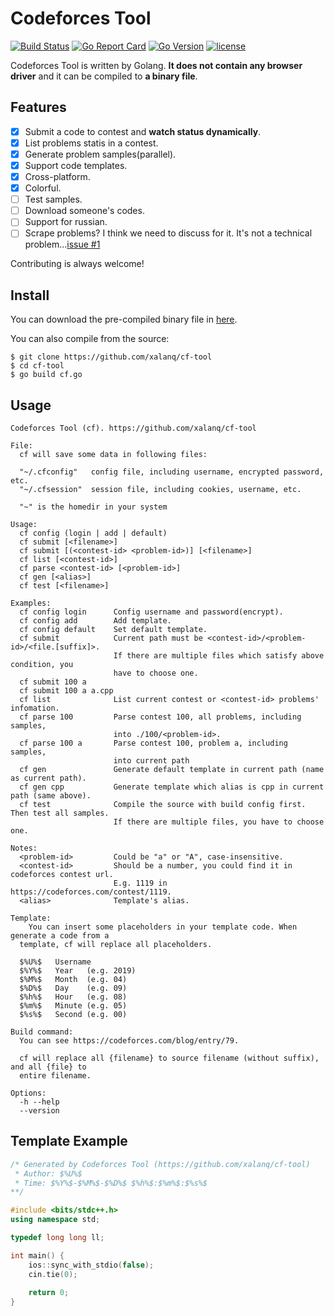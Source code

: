 # Codeforces Tool

[![Build Status](https://travis-ci.org/xalanq/cf-tool.svg?branch=master)](https://travis-ci.org/xalanq/cf-tool)
[![Go Report Card](https://goreportcard.com/badge/github.com/xalanq/cf-tool)](https://goreportcard.com/report/github.com/xalanq/cf-tool)
[![Go Version](https://img.shields.io/badge/go-%3E%3D1.6-green.svg)](https://github.com/golang)
[![license](https://img.shields.io/badge/license-MIT-%23373737.svg)](https://raw.githubusercontent.com/xalanq/cf-tool/master/LICENSE)

Codeforces Tool is written by Golang. **It does not contain any browser driver** and it can be compiled to **a binary file**.

## Features

* [x] Submit a code to contest and **watch status dynamically**.
* [x] List problems statis in a contest.
* [x] Generate problem samples(parallel).
* [x] Support code templates.
* [x] Cross-platform.
* [x] Colorful.
* [ ] Test samples.
* [ ] Download someone's codes.
* [ ] Support for russian.
* [ ] Scrape problems? I think we need to discuss for it. It's not a technical problem...[issue #1](https://github.com/xalanq/cf-tool/issues/1)

Contributing is always welcome!

## Install

You can download the pre-compiled binary file in [here](https://github.com/xalanq/cf-tool/releases).

You can also compile from the source:

```
$ git clone https://github.com/xalanq/cf-tool
$ cd cf-tool
$ go build cf.go
```

## Usage

```plain
Codeforces Tool (cf). https://github.com/xalanq/cf-tool

File:
  cf will save some data in following files:

  "~/.cfconfig"   config file, including username, encrypted password, etc.
  "~/.cfsession"  session file, including cookies, username, etc.

  "~" is the homedir in your system

Usage:
  cf config (login | add | default)
  cf submit [<filename>]
  cf submit [(<contest-id> <problem-id>)] [<filename>]
  cf list [<contest-id>]
  cf parse <contest-id> [<problem-id>]
  cf gen [<alias>]
  cf test [<filename>]

Examples:
  cf config login      Config username and password(encrypt).
  cf config add        Add template.
  cf config default    Set default template.
  cf submit            Current path must be <contest-id>/<problem-id>/<file.[suffix]>.
                       If there are multiple files which satisfy above condition, you
                       have to choose one.
  cf submit 100 a
  cf submit 100 a a.cpp
  cf list              List current contest or <contest-id> problems' infomation.
  cf parse 100         Parse contest 100, all problems, including samples,
                       into ./100/<problem-id>.
  cf parse 100 a       Parse contest 100, problem a, including samples,
                       into current path
  cf gen               Generate default template in current path (name as current path).
  cf gen cpp           Generate template which alias is cpp in current path (same above).
  cf test              Compile the source with build config first. Then test all samples.
                       If there are multiple files, you have to choose one.

Notes:
  <problem-id>         Could be "a" or "A", case-insensitive.
  <contest-id>         Should be a number, you could find it in codeforces contest url.
                       E.g. 1119 in https://codeforces.com/contest/1119.
  <alias>              Template's alias.

Template:
    You can insert some placeholders in your template code. When generate a code from a
  template, cf will replace all placeholders.

  $%U%$   Username
  $%Y%$   Year   (e.g. 2019)
  $%M%$   Month  (e.g. 04)
  $%D%$   Day    (e.g. 09)
  $%h%$   Hour   (e.g. 08)
  $%m%$   Minute (e.g. 05)
  $%s%$   Second (e.g. 00)

Build command:
  You can see https://codeforces.com/blog/entry/79.

  cf will replace all {filename} to source filename (without suffix), and all {file} to
  entire filename.

Options:
  -h --help
  --version
```

## Template Example

```cpp
/* Generated by Codeforces Tool (https://github.com/xalanq/cf-tool)
 * Author: $%U%$
 * Time: $%Y%$-$%M%$-$%D%$ $%h%$:$%m%$:$%s%$
**/

#include <bits/stdc++.h>
using namespace std;

typedef long long ll;

int main() {
    ios::sync_with_stdio(false);
    cin.tie(0);
    
    return 0;
}
```
